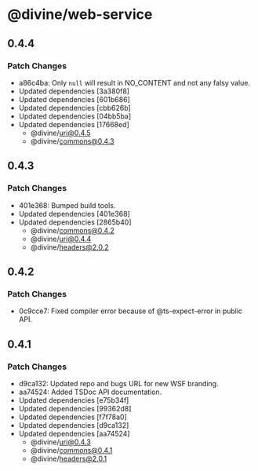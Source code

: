 # @divine/web-service

## 0.4.4

### Patch Changes

- a86c4ba: Only `null` will result in NO_CONTENT and not any falsy value.
- Updated dependencies [3a380f8]
- Updated dependencies [601b686]
- Updated dependencies [cbb626b]
- Updated dependencies [04bb5ba]
- Updated dependencies [17668ed]
  - @divine/uri@0.4.5
  - @divine/commons@0.4.3

## 0.4.3

### Patch Changes

- 401e368: Bumped build tools.
- Updated dependencies [401e368]
- Updated dependencies [2865b40]
  - @divine/commons@0.4.2
  - @divine/uri@0.4.4
  - @divine/headers@2.0.2

## 0.4.2

### Patch Changes

- 0c9cce7: Fixed compiler error because of @ts-expect-error in public API.

## 0.4.1

### Patch Changes

- d9ca132: Updated repo and bugs URL for new WSF branding.
- aa74524: Added TSDoc API documentation.
- Updated dependencies [e75b34f]
- Updated dependencies [99362d8]
- Updated dependencies [f7f78a0]
- Updated dependencies [d9ca132]
- Updated dependencies [aa74524]
  - @divine/uri@0.4.3
  - @divine/commons@0.4.1
  - @divine/headers@2.0.1
